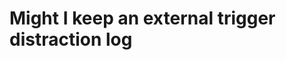 # Might I keep an external trigger distraction log

<!-- {BearID:0231C0FE-A259-401C-878B-664D9B0FB788-4889-0001366CE4B7DE8E} -->
